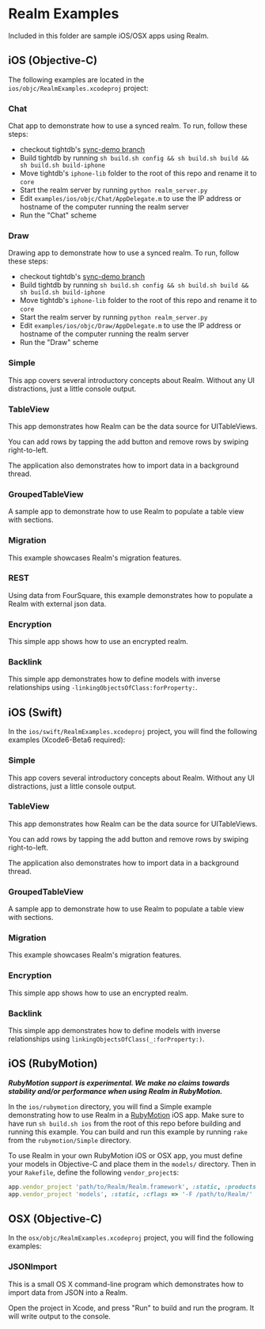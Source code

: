 # Realm Examples

Included in this folder are sample iOS/OSX apps using Realm.

## iOS (Objective-C)

The following examples are located in the `ios/objc/RealmExamples.xcodeproj` project:

### Chat

Chat app to demonstrate how to use a synced realm. To run, follow these steps:

* checkout tightdb's [sync-demo branch](https://github.com/tightdb/tightdb/tree/sync-demo)
* Build tightdb by running `sh build.sh config && sh build.sh build && sh build.sh build-iphone`
* Move tightdb's `iphone-lib` folder to the root of this repo and rename it to `core`
* Start the realm server by running `python realm_server.py`
* Edit `examples/ios/objc/Chat/AppDelegate.m` to use the IP address or hostname of the computer running the realm server
* Run the "Chat" scheme

### Draw

Drawing app to demonstrate how to use a synced realm. To run, follow these steps:

* checkout tightdb's [sync-demo branch](https://github.com/tightdb/tightdb/tree/sync-demo)
* Build tightdb by running `sh build.sh config && sh build.sh build && sh build.sh build-iphone`
* Move tightdb's `iphone-lib` folder to the root of this repo and rename it to `core`
* Start the realm server by running `python realm_server.py`
* Edit `examples/ios/objc/Draw/AppDelegate.m` to use the IP address or hostname of the computer running the realm server
* Run the "Draw" scheme

### Simple

This app covers several introductory concepts about Realm. Without any UI distractions, just a little console output.

### TableView

This app demonstrates how Realm can be the data source for UITableViews.

You can add rows by tapping the add button and remove rows by swiping right-to-left.

The application also demonstrates how to import data in a background thread.

### GroupedTableView

A sample app to demonstrate how to use Realm to populate a table view with sections.

### Migration

This example showcases Realm's migration features.

### REST

Using data from FourSquare, this example demonstrates how to populate a Realm with external json data.

### Encryption

This simple app shows how to use an encrypted realm.

### Backlink

This simple app demonstrates how to define models with inverse relationships using `-linkingObjectsOfClass:forProperty:`.

## iOS (Swift)

In the `ios/swift/RealmExamples.xcodeproj` project, you will find the following examples (Xcode6-Beta6 required):

### Simple

This app covers several introductory concepts about Realm. Without any UI distractions, just a little console output.

### TableView

This app demonstrates how Realm can be the data source for UITableViews.

You can add rows by tapping the add button and remove rows by swiping right-to-left.

The application also demonstrates how to import data in a background thread.

### GroupedTableView

A sample app to demonstrate how to use Realm to populate a table view with sections.

### Migration

This example showcases Realm's migration features.

### Encryption

This simple app shows how to use an encrypted realm.

### Backlink

This simple app demonstrates how to define models with inverse relationships using `linkingObjectsOfClass(_:forProperty:)`.

## iOS (RubyMotion)

***RubyMotion support is experimental. We make no claims towards stability and/or performance when using Realm in RubyMotion.***

In the `ios/rubymotion` directory, you will find a Simple example demonstrating how to use Realm in a [RubyMotion](http://www.rubymotion.com) iOS app. Make sure to have run `sh build.sh ios` from the root of this repo before building and running this example. You can build and run this example by running `rake` from the `rubymotion/Simple` directory.

To use Realm in your own RubyMotion iOS or OSX app, you must define your models in Objective-C and place them in the `models/` directory. Then in your `Rakefile`, define the following `vendor_project`s:

```ruby
app.vendor_project 'path/to/Realm/Realm.framework', :static, :products => ['Realm'], :force_load => false
app.vendor_project 'models', :static, :cflags => '-F /path/to/Realm/'
```

## OSX (Objective-C)

In the `osx/objc/RealmExamples.xcodeproj` project, you will find the following examples:

### JSONImport

This is a small OS X command-line program which demonstrates how to import data from JSON into a Realm.

Open the project in Xcode, and press "Run" to build and run the program. It will write output to the console.
